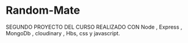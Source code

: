 # Random-Mate


SEGUNDO PROYECTO DEL CURSO REALIZADO CON  Node , Express , MongoDb , cloudinary , Hbs, css y javascript.
